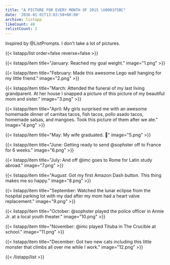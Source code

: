 ```yaml
---
title: "A PICTURE FOR EVERY MONTH OF 2015 \U0001F5BC"
date: '2016-01-01T13:03:58+00:00'
archive: listapp
likeCount: 40
relistCount: 2
---
```


Inspired by @ListPrompts. I don't take a lot of pictures.

<!--more-->

{{< listapp/list order=false reverse=false >}}

   {{< listapp/item title="January: Reached my goal weight."
      image="1.png" >}}

   {{< listapp/item title="February: Made this awesome Lego wall hanging for my little friend."
      image="2.png" >}}

   {{< listapp/item title="March: Attended the funeral of my last living grandparent. At her house I snapped a picture of this picture of my beautiful mom and sister."
      image="3.png" >}}

   {{< listapp/item title="April: My girls surprised me with an awesome homemade dinner of carnitas tacos, fish tacos, pollo asado tacos, homemade salsas, and mangoes. Took this picture of them after we ate."
      image="4.png" >}}

   {{< listapp/item title="May: My wife graduated. 🎉"
      image="5.png" >}}

   {{< listapp/item title="June: Getting ready to send @sophster off to France for 6 weeks."
      image="6.png" >}}

   {{< listapp/item title="July: And off @imc goes to Rome for Latin study abroad."
      image="7.png" >}}

   {{< listapp/item title="August: Got my first Amazon Dash button. This thing makes me so happy."
      image="8.png" >}}

   {{< listapp/item title="September: Watched the lunar eclipse from the hospital parking lot with my dad after my mom had a heart valve replacement."
      image="9.png" >}}

   {{< listapp/item title="October: @sophster played the police officer in Annie Jr. at a local youth theater."
      image="10.png" >}}

   {{< listapp/item title="November: @imc played Tituba in The Crucible at school."
      image="11.png" >}}

   {{< listapp/item title="December: Got two new cats including this little monster that climbs all over me while I work."
      image="12.png" >}}

{{< /listapp/list >}}
